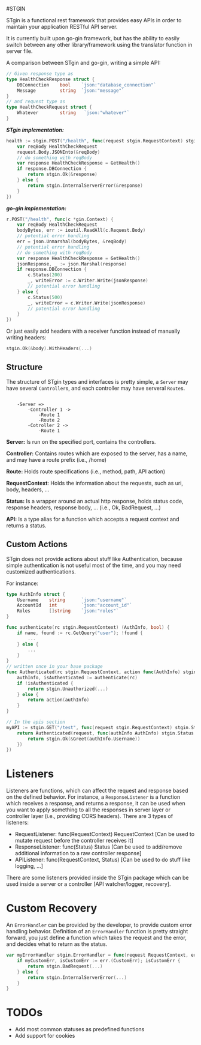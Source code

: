 #STGIN

STgin is a functional rest framework that provides easy APIs in order to maintain your application RESTful API server.

It is currently built upon go-gin framework, but has the ability to easily switch between any other library/framework using the translator function in server file.

A comparison between STgin and go-gin, writing a simple API:
```go
// Given response type as
type HealthCheckResponse struct {
	DBConnection    bool    `json:"database_connection"`
	Message         string  `json:"message"`
}
// and request type as
type HealthCheckRequest struct {
	Whatever        string   `json:"whatever"`
}
```
***STgin implementation:***
```go
health := stgin.POST("/health", func(request stgin.RequestContext) stgin.Status {
    var reqBody HealthCheckRequest
    request.Body.JSONInto(&reqBody)
    // do something with reqBody
    var response HealthCheckResponse = GetHealth()
    if response.DBConnection {
        return stgin.Ok(&response) 
    } else {
        return stgin.InternalServerError(&response)
    }
})
```
***go-gin implementation:***
```go
r.POST("/health", func(c *gin.Context) {
    var reqBody HealthCheckRequest
    bodyBytes, err := ioutil.ReadAll(c.Request.Body)
	// potential error handling
    err = json.Unmarshal(bodyBytes, &reqBody)
	// potential error handling
	// do something with reqBody
    var response HealthCheckResponse = GetHealth()
    jsonResponse, _ := json.Marshal(response)
    if response.DBConnection {
    	c.Status(200)
    	_, writeError := c.Writer.Write(jsonResponse)
    	// potential error handling
    } else {
    	c.Status(500)
    	_, writeError = c.Writer.Write(jsonResponse)
    	// potential error handling
    }
})
```
Or just easily add headers with a receiver function instead of manually writing headers:
```go
stgin.Ok(&body).WithHeaders(...)
```

## Structure

The structure of STgin types and interfaces is pretty simple, a `Server` may have several `Controller`s, and each controller may have serveral `Route`s.
```
    
    -Server =>
        -Controller 1 ->
            -Route 1
            -Route 2
        -Cotroller 2 ->
            -Route 1
```
**Server:** Is run on the specified port, contains the controllers.

**Controller:** Contains routes which are exposed to the server, has a name, and may have a route prefix (i.e., /home)

**Route:** Holds route specifications (i.e., method, path, API action)

**RequestContext**: Holds the information about the requests, such as uri, body, headers, ...

**Status:** Is a wrapper around an actual http response, holds status code, response headers, response body, ... (i.e., Ok, BadRequest, ...)

**API:** Is a type alias for a function which accepts a request context and returns a status.

## Custom Actions
STgin does not provide actions about stuff like Authentication, because simple authentication is not useful most of the time, and you may need customized authentications.

For instance:
```go
type AuthInfo struct {
	Username    string      `json:"username"`
	AccountId   int         `json:"account_id"`
	Roles       []string    `json:"roles"`
}

func authenticate(rc stgin.RequestContext) (AuthInfo, bool) {
    if name, found := rc.GetQuery("user"); !found {
    	...
    } else {
        ...
    }
}
// written once in your base package
func Authenticated(rc stgin.RequestContext, action func(AuthInfo) stgin.Status) stgin.Status {
    authInfo, isAuthenticated := authenticate(rc)
    if !isAuthenticated {
        return stgin.Unauthorized(...)
    } else {
        return action(authInfo)
    }
}

// In the apis section
myAPI := stgin.GET("/test", func(request stgin.RequestContext) stgin.Status {
    return Authenticated(request, func(authInfo AuthInfo) stgin.Status {
        return stgin.Ok(&Greet(authInfo.Username))
    })
})

```

# Listeners
Listeners are functions, which can affect the request and response based on the defined behavior.
For instance, a `ResponseListener` is a function which receives a response, and returns a response, it can be used when you want to apply something to all the responses in server layer or controller layer (i.e., providing CORS headers).
There are 3 types of listeners:
* RequestListener: func(RequestContext) RequestContext [Can be used to mutate request before the controller receives it]
* ResponseListener: func(Status) Status [Can be used to add/remove additional information to a raw controller response]
* APIListener: func(RequestContext, Status) [Can be used to do stuff like logging, ...]

There are some listeners provided inside the STgin package which can be used inside a server or a controller [API watcher/logger, recovery].

# Custom Recovery
An `ErrorHandler` can be provided by the developer, to provide custom error handling behavior.
Definition of an `ErrorHandler` function is pretty straight forward, you just define a function which takes the request and the error, and decides what to return as the status.
```go
var myErrorHandler stgin.ErrorHandler = func(request RequestContext, err any) stgin.Status {
    if myCustomErr, isCustomErr := err.(CustomErr); isCustomErr {
        return stgin.BadRequest(...)
    } else {
        return stgin.InternalServerError(...)
    }
}
```

# TODOs
* Add most common statuses as predefined functions
* Add support for cookies

